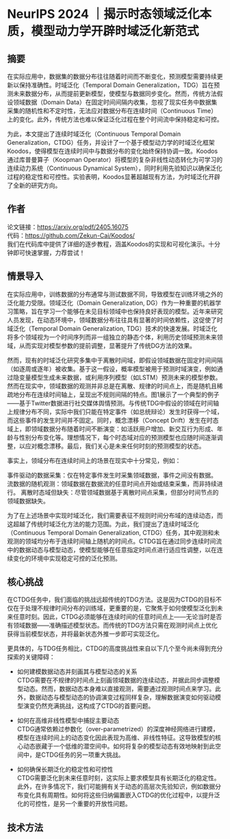 # NeurIPS 2024 ｜揭示时态领域泛化本质，模型动力学开辟时域泛化新范式

## 摘要
在实际应用中，数据集的数据分布往往随着时间而不断变化，预测模型需要持续更新以保持准确性。时域泛化（Temporal Domain Generalization，TDG）旨在预测未来数据分布，从而提前更新模型，使模型与数据同步变化。然而，传统方法假设领域数据（Domain Data）在固定时间间隔内收集，忽视了现实任务中数据集采集的随机性和不定时性，无法应对数据分布在连续时间（Continuous Time）上的变化。此外，传统方法也难以保证泛化过程在整个时间流中保持稳定和可控。

为此，本文提出了连续时域泛化（Continuous Temporal Domain Generalization，CTDG）任务，并设计了一个基于模型动力学的时域泛化框架Koodos，使得模型在连续时间中与数据分布的变化始终保持协调一致。Koodos通过库普曼算子（Koopman Operator）将模型的复杂非线性动态转化为可学习的连续动力系统（Continuous Dynamical System），同时利用先验知识以确保泛化过程的稳定性和可控性。实验表明，Koodos显著超越现有方法，为时域泛化开辟了全新的研究方向。

## 作者
论文链接：https://arxiv.org/pdf/2405.16075  
代码：https://github.com/Zekun-Cai/Koodos/  
我们在代码库中提供了详细的逐步教程，涵盖Koodos的实现和可视化演示。十分钟即可快速掌握，力荐尝试！

## 情景导入

在实际应用中，训练数据的分布通常与测试数据不同，导致模型在训练环境之外的泛化能力受限。领域泛化（Domain Generalization, DG）作为一种重要的机器学习策略，旨在学习一个能够在未见目标领域中也保持良好表现的模型。近年来研究人员发现，在动态环境中，领域数据分布往往具有显著的时间依赖性，这促使了时域泛化（Temporal Domain Generalization, TDG）技术的快速发展。时域泛化将多个领域视为一个时间序列而非一组独立的静态个体，利用历史领域预测未来领域，从而实现对模型参数的提前调整，显著提升了传统DG方法的效果。

然而，现有的时域泛化研究多集中于离散时间域，即假设领域数据在固定时间间隔（如逐周或逐年）被收集。基于这一假设，概率模型被用于预测时域演变，例如通过隐变量模型生成未来数据，或利用序列模型（如LSTM）预测未来的模型参数。然而在现实中，领域数据的观测并非总是在离散、规律的时间点上，而是随机且稀疏地分布在连续时间轴上，呈现出不规则间隔的特点。图1展示了一个典型的例子——基于Twitter数据进行社交媒体舆情预测。与传统TDG中假设的领域在时间轴上规律分布不同，实际中我们只能在特定事件（如总统辩论）发生时获得一个域，而这些事件的发生时间并不固定。同时，概念漂移（Concept Drift）发生在时态域上，即领域数据分布随着时间不断演变：如活跃用户增加、新交互行为形成、年龄与性别分布变化等。理想情况下，每个时态域对应的预测模型也应随时间逐渐调整，以应对概念漂移。最后，我们关心是未来任何时刻的预测模型的状态。

事实上，领域分布在连续时间上的场景在现实中十分常见，例如：

事件驱动的数据采集：仅在特定事件发生时采集领域数据，事件之间没有数据。
流数据的随机观测：领域数据在数据流的任意时间点开始或结束采集，而非持续进行。
离散时态域但缺失：尽管领域数据基于离散时间点采集，但部分时间节点的领域数据缺失。

为了在上述场景中实现时域泛化，我们需要表征不规则时间分布域的连续动态，而这超越了传统时域泛化方法的能力范围。为此，我们提出了连续时域泛化（Continuous Temporal Domain Generalization, CTDG）任务，其中观测和未观测的领域均分布于连续时间轴上随机的时间点。CTDG旨在通过同步连续时间流中的数据动态与模型动态，使模型能够在任意指定时间点进行适应性调整，以在连续变化的环境中实现稳定可控的泛化预测。

## 核心挑战

在CTDG任务中，我们面临的挑战远超传统的TDG方法。这是因为CTDG的目标不仅在于处理不规律时间分布的训练域，更重要的是，它聚焦于如何使模型泛化到未来任意时刻。因此，CTDG必须能够在连续时间的任意时间点上——无论当时是否有领域数据——准确描述模型状态。而传统的TDG方法只需在观测时间点上优化获得当前模型状态，并将最新状态外推一步即可实现泛化。

更具体的，与TDG任务相比，CTDG的高度挑战性来自以下几个至今尚未得到充分探索的关键障碍：

- 如何建模数据动态并刻画其与模型动态的关系  
CTDG需要在不规律的时间点上刻画领域数据的连续动态，并据此同步调整模型动态。然而，数据动态本身难以直接观测，需要通过观测时间点来学习。此外，数据动态与模型动态的协调演变过程同样复杂，理解数据演变如何驱动模型演变仍然充满挑战，这构成了CTDG的首要问题。

- 如何在高维非线性模型中捕捉主要动态  
CTDG通常依赖过参数化（over-parametrized）的深度神经网络进行建模，模型在连续时间上的动态变化因此表现为高维、非线性特征。这导致模型的核心动态嵌藏于一个低维的潜空间中。如何将复杂的模型动态有效地映射到此空间中，是CTDG任务的另一项重大挑战。

- 如何确保长期泛化的稳定性和可控性  
CTDG需要泛化到未来任意时刻，这实际上要求模型具有长期泛化的稳定性。此外，在许多情况下，我们可能拥有关于动态的高层次先验知识，例如数据分布变化具有周期性。如何将这些归纳偏置嵌入CTDG的优化过程中，以提升泛化的可控性，是另一个重要的开放性问题。

## 技术方法
